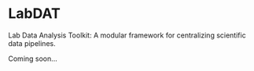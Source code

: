 # LabDAT
Lab Data Analysis Toolkit: A modular framework for centralizing scientific data pipelines.

Coming soon...
